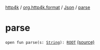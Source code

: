 [http4k](../../index.md) / [org.http4k.format](../index.md) / [Json](index.md) / [parse](./parse.md)

# parse

`open fun parse(s: `[`String`](https://kotlinlang.org/api/latest/jvm/stdlib/kotlin/-string/index.html)`): `[`ROOT`](index.md#ROOT) [(source)](https://github.com/http4k/http4k/blob/master/http4k-core/src/main/kotlin/org/http4k/format/Json.kt#L65)